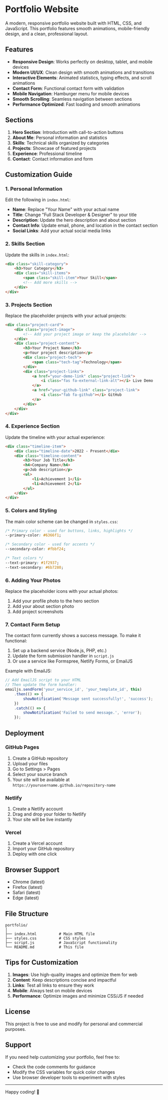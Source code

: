# Portfolio Website

A modern, responsive portfolio website built with HTML, CSS, and JavaScript. This portfolio features smooth animations, mobile-friendly design, and a clean, professional layout.

## Features

- **Responsive Design**: Works perfectly on desktop, tablet, and mobile devices
- **Modern UI/UX**: Clean design with smooth animations and transitions
- **Interactive Elements**: Animated statistics, typing effects, and scroll animations
- **Contact Form**: Functional contact form with validation
- **Mobile Navigation**: Hamburger menu for mobile devices
- **Smooth Scrolling**: Seamless navigation between sections
- **Performance Optimized**: Fast loading and smooth animations

## Sections

1. **Hero Section**: Introduction with call-to-action buttons
2. **About Me**: Personal information and statistics
3. **Skills**: Technical skills organized by categories
4. **Projects**: Showcase of featured projects
5. **Experience**: Professional timeline
6. **Contact**: Contact information and form

## Customization Guide

### 1. Personal Information

Edit the following in `index.html`:

- **Name**: Replace "Your Name" with your actual name
- **Title**: Change "Full Stack Developer & Designer" to your title
- **Description**: Update the hero description and about section
- **Contact Info**: Update email, phone, and location in the contact section
- **Social Links**: Add your actual social media links

### 2. Skills Section

Update the skills in `index.html`:

```html
<div class="skill-category">
    <h3>Your Category</h3>
    <div class="skill-items">
        <span class="skill-item">Your Skill</span>
        <!-- Add more skills -->
    </div>
</div>
```

### 3. Projects Section

Replace the placeholder projects with your actual projects:

```html
<div class="project-card">
    <div class="project-image">
        <!-- Add your project image or keep the placeholder -->
    </div>
    <div class="project-content">
        <h3>Your Project Name</h3>
        <p>Your project description</p>
        <div class="project-tech">
            <span class="tech-tag">Technology</span>
        </div>
        <div class="project-links">
            <a href="your-demo-link" class="project-link">
                <i class="fas fa-external-link-alt"></i> Live Demo
            </a>
            <a href="your-github-link" class="project-link">
                <i class="fab fa-github"></i> GitHub
            </a>
        </div>
    </div>
</div>
```

### 4. Experience Section

Update the timeline with your actual experience:

```html
<div class="timeline-item">
    <div class="timeline-date">2022 - Present</div>
    <div class="timeline-content">
        <h3>Your Job Title</h3>
        <h4>Company Name</h4>
        <p>Job description</p>
        <ul>
            <li>Achievement 1</li>
            <li>Achievement 2</li>
        </ul>
    </div>
</div>
```

### 5. Colors and Styling

The main color scheme can be changed in `styles.css`:

```css
/* Primary color - used for buttons, links, highlights */
--primary-color: #6366f1;

/* Secondary color - used for accents */
--secondary-color: #fbbf24;

/* Text colors */
--text-primary: #1f2937;
--text-secondary: #6b7280;
```

### 6. Adding Your Photos

Replace the placeholder icons with your actual photos:

1. Add your profile photo to the hero section
2. Add your about section photo
3. Add project screenshots

### 7. Contact Form Setup

The contact form currently shows a success message. To make it functional:

1. Set up a backend service (Node.js, PHP, etc.)
2. Update the form submission handler in `script.js`
3. Or use a service like Formspree, Netlify Forms, or EmailJS

Example with EmailJS:

```javascript
// Add EmailJS script to your HTML
// Then update the form handler:
emailjs.sendForm('your_service_id', 'your_template_id', this)
    .then(() => {
        showNotification('Message sent successfully!', 'success');
    })
    .catch(() => {
        showNotification('Failed to send message.', 'error');
    });
```

## Deployment

### GitHub Pages
1. Create a GitHub repository
2. Upload your files
3. Go to Settings > Pages
4. Select your source branch
5. Your site will be available at `https://yourusername.github.io/repository-name`

### Netlify
1. Create a Netlify account
2. Drag and drop your folder to Netlify
3. Your site will be live instantly

### Vercel
1. Create a Vercel account
2. Import your GitHub repository
3. Deploy with one click

## Browser Support

- Chrome (latest)
- Firefox (latest)
- Safari (latest)
- Edge (latest)

## File Structure

```
portfolio/
│
├── index.html          # Main HTML file
├── styles.css          # CSS styles
├── script.js           # JavaScript functionality
└── README.md           # This file
```

## Tips for Customization

1. **Images**: Use high-quality images and optimize them for web
2. **Content**: Keep descriptions concise and impactful
3. **Links**: Test all links to ensure they work
4. **Mobile**: Always test on mobile devices
5. **Performance**: Optimize images and minimize CSS/JS if needed

## License

This project is free to use and modify for personal and commercial purposes.

## Support

If you need help customizing your portfolio, feel free to:
- Check the code comments for guidance
- Modify the CSS variables for quick color changes
- Use browser developer tools to experiment with styles

---

Happy coding! 🚀